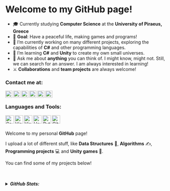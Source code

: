 # Welcome to my GitHub page!

- 🎓 Currently studying <b>Computer Science</b> at the <b>University of Piraeus, Greece</b>
- 🚩 <b>Goal</b>: Have a peaceful life, making games and programs!
- 🔭 I’m currently working on many different projects, exploring the capabilities of <b>C#</b> and other programming languages.
- 🌱 I’m learning <b>C#</b> and <b>Unity</b>  to create my own small universes.
- 💬 Ask me about <b>anything</b> you can think of. I might know, might not. Still, we can search for an answer. I am always interested in learning!
- ⚔ <b>Collaborations</b> and <b>team projects</b> are always welcome!

### Contact me at:
[<img align="left" alt="Stratis-Dermanoutsos | StackOverflow" width="22px" src="https://cdn.jsdelivr.net/npm/simple-icons@3.5.0/icons/stackoverflow.svg" />][stackoverflow]
[<img align="left" alt="Stratis-Dermanoutsos | Gmail" width="22px" src="https://cdn.jsdelivr.net/npm/simple-icons@3.5.0/icons/gmail.svg" />][gmail]
[<img align="left" alt="Stratis-Dermanoutsos | itch" width="22px" src="https://cdn.jsdelivr.net/npm/simple-icons@3.5.0/icons/itch-dot-io.svg" />][itch]
[<img align="left" alt="Stratis-Dermanoutsos | Twitter" width="22px" src="https://cdn.jsdelivr.net/npm/simple-icons@v3/icons/twitter.svg" />][twitter]
[<img align="left" alt="Stratis-Dermanoutsos | Instagram" width="22px" src="https://cdn.jsdelivr.net/npm/simple-icons@v3/icons/instagram.svg" />][instagram]
[<img align="left" alt="Stratis-Dermanoutsos | Discord" width="22px" src="https://cdn.jsdelivr.net/npm/simple-icons@3.5.0/icons/discord.svg" />][discord]

<br />

### Languages and Tools:
<img align="left" alt="Csharp" width="26px" src="https://cdn.jsdelivr.net/npm/simple-icons@3.5.0/icons/csharp.svg" />
<img align="left" alt="Visual Studio Code" width="26px" src="https://cdn.jsdelivr.net/npm/simple-icons@3.5.0/icons/visualstudiocode.svg" />
<img align="left" alt="Visual Studio" width="26px" src="https://cdn.jsdelivr.net/npm/simple-icons@3.5.0/icons/visualstudio.svg" />
<img align="left" alt="Unity" width="26px" src="https://cdn.jsdelivr.net/npm/simple-icons@3.5.0/icons/unity.svg" />
<img align="left" alt="Python" width="26px" src="https://cdn.jsdelivr.net/npm/simple-icons@3.5.0/icons/python.svg" />
<img align="left" alt="GitHub" width="26px" src="https://cdn.jsdelivr.net/npm/simple-icons@3.5.0/icons/github.svg" />

<br />
<br />

Welcome to my personal <b>GitHub</b> page!

I upload a lot of different stuff, like <b>Data Structures</b> 🎁, <b>Algorithms</b> ✍, <b>Programming projects</b> 💻 and <b>Unity games</b> 🚩.

You can find some of my projects below!

<br />
<br />

<details>
<summary> <i><b>GitHub Stats:</b></i></summary>

<img align="left" alt = "Stratis-Dermanoutsos's GitHub Stats" src="https://github-readme-stats.stratis-dermanoutsos.vercel.app/api?username=Stratis-Dermanoutsos&show_icons=true&theme=dark&hide_border=true" /> 

<img align="" alt = "Stratis-Dermanoutsos's Top Languages" src="https://github-readme-stats.stratis-dermanoutsos.vercel.app/api/top-langs/?username=Stratis-Dermanoutsos&layout=compact&theme=dark&hide_border=true" />
</details>

[stackoverflow]: https://stackoverflow.com/users/13187980/stratis-dermanoutsos
[gmail]: mailto:stratis.dermanoutsos@gmail.com
[itch]: https://infinite-pain.itch.io
[twitter]: https://twitter.com/Infinite___Pain
[instagram]: https://www.instagram.com/stratis_derm
[discord]: https://www.discord.com/users/192691918000357376/